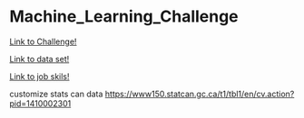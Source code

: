 # Machine_Learning_Challenge

[Link to Challenge!](https://preprlabs.org/challengeManager/machine-learning-assesschallenge-f2021)

[Link to data set!](https://www150.statcan.gc.ca/n1/daily-quotidien/190308/dq190308a-eng.html)

[Link to job skils!](https://drive.google.com/file/d/1_f58raTn2fwGCMCL3EYZAfhMfSq2di8t/view)

customize stats can data
https://www150.statcan.gc.ca/t1/tbl1/en/cv.action?pid=1410002301
